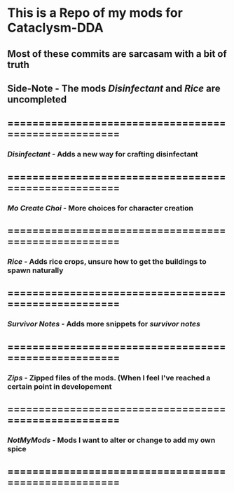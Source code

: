 # This is a Repo of my mods for Cataclysm-DDA
## Most of these commits are sarcasam with a bit of truth
## Side-Note - The mods *Disinfectant* and *Rice* are uncompleted
## =====================================================
### *Disinfectant* - Adds a new way for crafting disinfectant
## =====================================================
### *Mo Create Choi* - More choices for character creation
## =====================================================
### *Rice* - Adds rice crops, unsure how to get the buildings to spawn naturally
## =====================================================
### *Survivor Notes* - Adds more snippets for *survivor notes*
## =====================================================
### *Zips* - Zipped files of the mods. (When I feel I've reached a certain point in developement
## =====================================================
### *NotMyMods* - Mods I want to alter or change to add my own spice
## =====================================================
